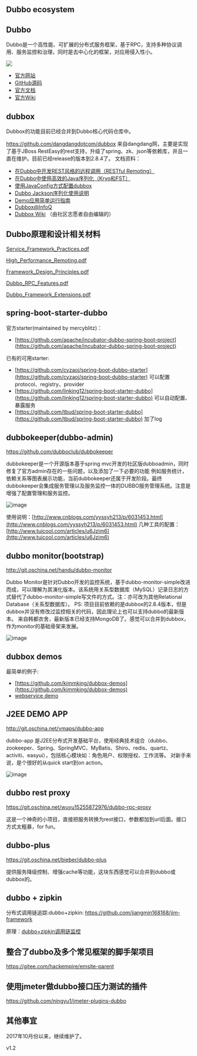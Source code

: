 ## Dubbo ecosystem

## Dubbo
Dubbo是一个高性能、可扩展的分布式服务框架，基于RPC，支持多种协议调用、服务监控和治理，同时是去中心化的框架，对应用侵入性小。

![](http://static.oschina.net/uploads/img/201110/30093737_2LhG.jpg)
- [官方网站](http://dubbo.apache.org)
- [GitHub源码](https://github.com/apache/incubator-dubbo)
- [官方文档](http://dubbo.apache.org)
- [官方Wiki](https://github.com/apache/incubator-dubbo/wiki)

## dubbox

Dubbox的功能目前已经合并到Dubbo核心代码仓库中。

https://github.com/dangdangdotcom/dubbox
来自dangdang网，主要是实现了基于JBoss RestEasy的rest支持，升级了spring、zk、json等依赖库，并且一直在维护。目前已经release的版本到2.8.4了。
文档资料：
- [在Dubbo中开发REST风格的远程调用（RESTful Remoting）](https://dangdangdotcom.github.io/dubbox/rest.html)
- [在Dubbo中使用高效的Java序列化（Kryo和FST）](https://dangdangdotcom.github.io/dubbox/serialization.html)
- [使用JavaConfig方式配置dubbox](https://dangdangdotcom.github.io/dubbox/java-config.html)
- [Dubbo Jackson序列化使用说明](https://dangdangdotcom.github.io/dubbox/jackson.html)
- [Demo应用简单运行指南](https://dangdangdotcom.github.io/dubbox/demo.html)
- [Dubbox@InfoQ](http://www.infoq.com/cn/news/2014/10/dubbox-open-source)
- [Dubbox Wiki](https://github.com/dangdangdotcom/dubbox/wiki) （由社区志愿者自由编辑的）

## Dubbo原理和设计相关材料

[Service_Framework_Practices.pdf](https://github.com/dubbo/awesome-dubbo/raw/master/slides/Service_Framework_Practices.pdf)

[High_Performance_Remoting.pdf](https://github.com/dubbo/awesome-dubbo/raw/master/slides/High_Performance_Remoting.pdf)

[Framework_Design_Principles.pdf](https://github.com/dubbo/awesome-dubbo/raw/master/slides/Framework_Design_Principles.pdf)

[Dubbo_RPC_Features.pdf](https://github.com/dubbo/awesome-dubbo/raw/master/slides/Dubbo_RPC_Features.pdf)

[Dubbo_Framework_Extensions.pdf](https://github.com/dubbo/awesome-dubbo/raw/master/slides/Dubbo_Framework_Extensions.pdf)



## spring-boot-starter-dubbo

官方starter(maintained by mercyblitz)：
- [https://github.com/apache/incubator-dubbo-spring-boot-project](https://github.com/apache/incubator-dubbo-spring-boot-project)

已有的可用starter:
 - [https://github.com/cyzaoj/spring-boot-dubbo-starter](https://github.com/cyzaoj/spring-boot-dubbo-starter) 可以配置protocol、registry、provider
 - [https://github.com/linking12/spring-boot-starter-dubbo](https://github.com/linking12/spring-boot-starter-dubbo) 可以自动配置、暴露服务
 - [https://github.com/tbud/spring-boot-starter-dubbo](https://github.com/tbud/spring-boot-starter-dubbo) 加了log

## dubbokeeper(dubbo-admin)
https://github.com/dubboclub/dubbokeeper

dubbokeeper是一个开源版本基于spring mvc开发的社区版dubboadmin，同时修复了官方admin存在的一些问题，以及添加了一下必要的功能 例如服务统计，依赖关系等图表展示功能，当前dubbokeeper还属于开发阶段。最终dubbokeeper会集成服务管理以及服务监控一体的DUBBO服务管理系统。注意是增强了配置管理和服务监控。

![image](http://img0.tuicool.com/rIFVZz6.jpg!web)

使用说明：[http://www.cnblogs.com/yyssyh213/p/6031453.html](http://www.cnblogs.com/yyssyh213/p/6031453.html)
几种工具的配置：[http://www.tuicool.com/articles/u6Jzim6](http://www.tuicool.com/articles/u6Jzim6)

## dubbo monitor(bootstrap)
http://git.oschina.net/handu/dubbo-monitor

Dubbo Monitor是针对Dubbo开发的监控系统，基于dubbo-monitor-simple改进而成，可以理解为其演化版本。该系统用关系型数据库（MySQL）记录日志的方式替代了dubbo-monitor-simple写文件的方式。注：亦可改为其他Relational Database（关系型数据库）。
PS: 项目目前依赖的是dubbox的2.8.4版本，但是dubbox并没有修改过监控相关的代码，因此理论上也可以支持dubbo的最新版本。
来自韩都衣舍，最新版本已经支持MongoDB了。感觉可以合并到dubbox，作为monitor的基础骨架来发展。

![image](https://raw.githubusercontent.com/wiki/handuyishe/dubbo-monitor/images/screenshot.png)

## dubbox demos

最简单的例子:
- [https://github.com/kimmking/dubbox-demos](https://github.com/kimmking/dubbox-demos)
- [webservice demo](https://github.com/dubbo/dubbo-ws-demo)

## J2EE DEMO APP
http://git.oschina.net/vmaps/dubbo-app

dubbo-app 是J2EE分布式开发基础平台，使用经典技术组合（dubbo、zookeeper、Spring、SpringMVC、MyBatis、Shiro、redis、quartz、activiti、easyui），包括核心模块如：角色用户、权限授权、工作流等。
对新手来说，是个很好的从quick start到on action。

![image](http://img.blog.csdn.net/20170510223912807?watermark/2/text/aHR0cDovL2Jsb2cuY3Nkbi5uZXQvS2ltbUtpbmc=/font/5a6L5L2T/fontsize/400/fill/I0JBQkFCMA==/dissolve/70/gravity/SouthEast)

## dubbo rest proxy

https://git.oschina.net/wuyu15255872976/dubbo-rpc-proxy

这是一个神奇的小项目，直接把服务转换为rest接口，参数都加到url后面。接口方式太粗暴，for fun。

## dubbo-plus

https://git.oschina.net/bieber/dubbo-plus

提供服务降级控制、增强cache等功能，这块东西感觉可以合并到dubbo或dubbox的。

## dubbo + zipkin

分布式调用链追踪:dubbo+zipkin:
https://github.com/jiangmin168168/jim-framework

原理：[dubbo+zipkin调用链监控](http://www.cnblogs.com/ASPNET2008/p/6709900.html)


## 整合了dubbo及多个常见框架的脚手架项目

https://gitee.com/hackempire/emsite-parent

## 使用jmeter做dubbo接口压力测试的插件

https://github.com/ningyu1/jmeter-plugins-dubbo

## 其他事宜

2017年10月份以来，继续维护了。

v1.2
